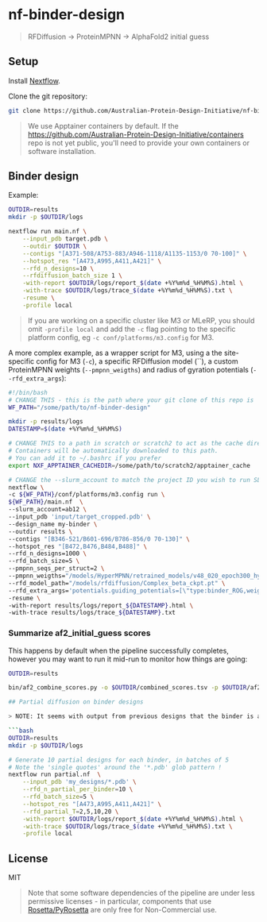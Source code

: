 # nf-binder-design

> RFDiffusion -> ProteinMPNN -> AlphaFold2 initial guess

## Setup

Install [Nextflow](https://www.nextflow.io/docs/latest/install.html).

Clone the git repository:

```bash
git clone https://github.com/Australian-Protein-Design-Initiative/nf-binder-design
```

> We use Apptainer containers by default. If the https://github.com/Australian-Protein-Design-Initiative/containers repo is not yet public, you'll need to provide your own containers or software installation.

## Binder design

Example:

```bash
OUTDIR=results
mkdir -p $OUTDIR/logs

nextflow run main.nf \
    --input_pdb target.pdb \
    --outdir $OUTDIR \
    --contigs "[A371-508/A753-883/A946-1118/A1135-1153/0 70-100]" \
    --hotspot_res "[A473,A995,A411,A421]" \
    --rfd_n_designs=10 \
    --rfdiffusion_batch_size 1 \
    -with-report $OUTDIR/logs/report_$(date +%Y%m%d_%H%M%S).html \
    -with-trace $OUTDIR/logs/trace_$(date +%Y%m%d_%H%M%S).txt \
    -resume \
    -profile local
```

> If you are working on a specific cluster like M3 or MLeRP, you should omit `-profile local` and add the `-c` flag pointing to the specific platform config, eg `-c conf/platforms/m3.config` for M3.

A more complex example, as a wrapper script for M3, using a the site-specific config for M3 (`-c`), a specific RFDiffusion model (``), a custom ProteinMPNN weights (`--pmpnn_weigths`) and radius of gyration potentials (`--rfd_extra_args`):

```bash
#!/bin/bash
# CHANGE THIS - this is the path where your git clone of this repo is
WF_PATH="/some/path/to/nf-binder-design"

mkdir -p results/logs
DATESTAMP=$(date +%Y%m%d_%H%M%S)

# CHANGE THIS to a path in scratch or scratch2 to act as the cache directory for apptainer
# Containers will be automatically downloaded to this path.
# You can add it to ~/.bashrc if you prefer
export NXF_APPTAINER_CACHEDIR=/some/path/to/scratch2/apptainer_cache

# CHANGE the --slurm_account to match the project ID you wish to run SLURM jobs under
nextflow \
-c ${WF_PATH}/conf/platforms/m3.config run \
${WF_PATH}/main.nf  \
--slurm_account=ab12 \
--input_pdb 'input/target_cropped.pdb' \
--design_name my-binder \
--outdir results \
--contigs "[B346-521/B601-696/B786-856/0 70-130]" \
--hotspot_res "[B472,B476,B484,B488]" \
--rfd_n_designs=1000 \
--rfd_batch_size=5 \
--pmpnn_seqs_per_struct=2 \
--pmpnn_weigths="/models/HyperMPNN/retrained_models/v48_020_epoch300_hyper.pt" \
--rfd_model_path="/models/rfdiffusion/Complex_beta_ckpt.pt" \
--rfd_extra_args='potentials.guiding_potentials=[\"type:binder_ROG,weight:7,min_dist:10\"] potentials.guide_decay="quadratic"' \
-resume \
-with-report results/logs/report_${DATESTAMP}.html \
-with-trace results/logs/trace_${DATESTAMP}.txt
```

### Summarize af2_initial_guess scores

This happens by default when the pipeline successfully completes, however you may want to run it mid-run to monitor how things are going:

```bash
OUTDIR=results

bin/af2_combine_scores.py -o $OUTDIR/combined_scores.tsv -p $OUTDIR/af2_results

## Partial diffusion on binder designs

> NOTE: It seems with output from previous designs that the binder is always named chain A, and your other chains are named B, C, etc - irrespective of the chain ID in the original target PDB file. Residue numbering is 1 to N, sequential irrespective of gaps in the chain, rather than original target chain numbering.

```bash
OUTDIR=results
mkdir -p $OUTDIR/logs

# Generate 10 partial designs for each binder, in batches of 5
# Note the 'single quotes' around the '*.pdb' glob pattern !
nextflow run partial.nf  \
    --input_pdb 'my_designs/*.pdb' \
    --rfd_n_partial_per_binder=10 \
    --rfd_batch_size=5 \
    --hotspot_res "[A473,A995,A411,A421]" \
    --rfd_partial_T=2,5,10,20 \
    -with-report $OUTDIR/logs/report_$(date +%Y%m%d_%H%M%S).html \
    -with-trace $OUTDIR/logs/trace_$(date +%Y%m%d_%H%M%S).txt \
    -profile local
```

## License

MIT

> Note that some software dependencies of the pipeline are under less permissive licenses - in particular, components that use [Rosetta/PyRosetta](https://github.com/RosettaCommons/rosetta/blob/main/LICENSE.md) are only free for Non-Commercial use.